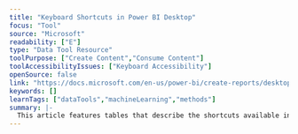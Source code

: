 ```yaml
---
title: "Keyboard Shortcuts in Power BI Desktop"
focus: "Tool"
source: "Microsoft"
readability: ["E"]
type: "Data Tool Resource"
toolPurpose: ["Create Content","Consume Content"]
toolAccessibilityIssues: ["Keyboard Accessibility"]
openSource: false
link: "https://docs.microsoft.com/en-us/power-bi/create-reports/desktop-accessibility-keyboard-shortcuts"
keywords: []
learnTags: ["dataTools","machineLearning","methods"]
summary: |-
  This article features tables that describe the shortcuts available in a Power BI report.
---
```


